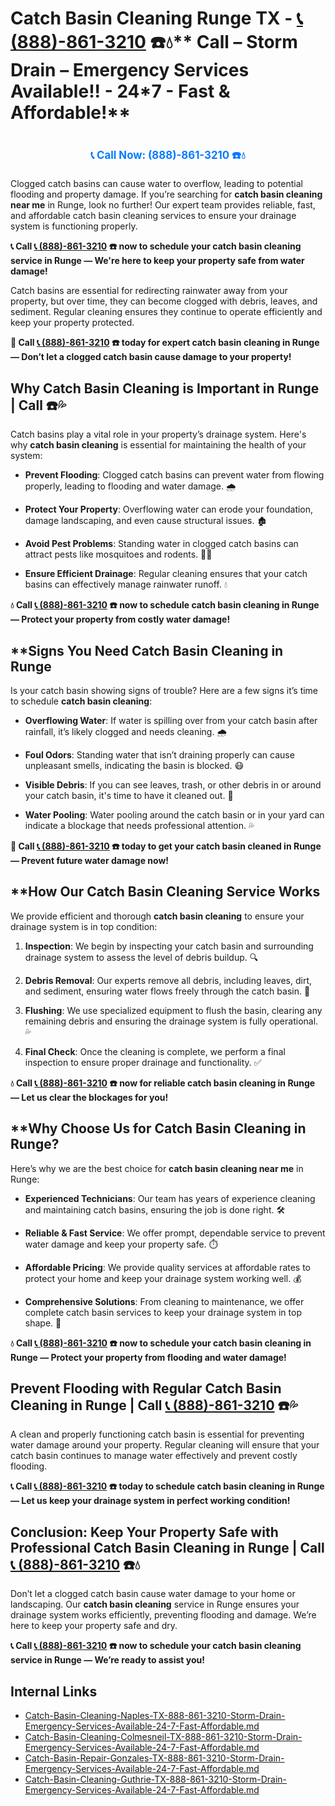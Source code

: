 # Catch Basin Cleaning Runge TX - [📞 (888)-861-3210](https://plumbing-texas-3210.netlify.app) ☎️💧** Call –  Storm Drain – Emergency Services Available!! - 24*7 - Fast & Affordable!**
# 

<p align="center" style="font-size: 1.2em; font-weight: bold; margin: 20px 0;">
  <a href="https://plumbing-texas-3210.netlify.app" target="_blank" style="color: #007BFF; text-decoration: none;">📞 Call Now: (888)-861-3210 ☎️💧</a>
</p>

Clogged catch basins can cause water to overflow, leading to potential flooding and property damage. If you’re searching for **catch basin cleaning near me** in Runge, look no further! Our expert team provides reliable, fast, and affordable catch basin cleaning services to ensure your drainage system is functioning properly.

**📞 Call [📞 (888)-861-3210](https://plumbing-texas-3210.netlify.app) ☎️ now to schedule your catch basin cleaning service in Runge — We're here to keep your property safe from water damage!**

Catch basins are essential for redirecting rainwater away from your property, but over time, they can become clogged with debris, leaves, and sediment. Regular cleaning ensures they continue to operate efficiently and keep your property protected.

**🚨 Call [📞 (888)-861-3210](https://plumbing-texas-3210.netlify.app) ☎️ today for expert catch basin cleaning in Runge — Don’t let a clogged catch basin cause damage to your property!**

## **Why Catch Basin Cleaning is Important in Runge | Call  ☎️💦**

Catch basins play a vital role in your property’s drainage system. Here's why **catch basin cleaning** is essential for maintaining the health of your system:

- **Prevent Flooding**: Clogged catch basins can prevent water from flowing properly, leading to flooding and water damage. 🌧️

- **Protect Your Property**: Overflowing water can erode your foundation, damage landscaping, and even cause structural issues. 🏚️

- **Avoid Pest Problems**: Standing water in clogged catch basins can attract pests like mosquitoes and rodents. 🦟🐀

- **Ensure Efficient Drainage**: Regular cleaning ensures that your catch basins can effectively manage rainwater runoff. 💧

**💧 Call [📞 (888)-861-3210](https://plumbing-texas-3210.netlify.app) ☎️ now to schedule catch basin cleaning in Runge — Protect your property from costly water damage!**

## **Signs You Need Catch Basin Cleaning in Runge 

Is your catch basin showing signs of trouble? Here are a few signs it’s time to schedule **catch basin cleaning**:

- **Overflowing Water**: If water is spilling over from your catch basin after rainfall, it’s likely clogged and needs cleaning. 🌧️

- **Foul Odors**: Standing water that isn’t draining properly can cause unpleasant smells, indicating the basin is blocked. 😷

- **Visible Debris**: If you can see leaves, trash, or other debris in or around your catch basin, it's time to have it cleaned out. 🍂

- **Water Pooling**: Water pooling around the catch basin or in your yard can indicate a blockage that needs professional attention. 💦

**🚨 Call [📞 (888)-861-3210](https://plumbing-texas-3210.netlify.app) ☎️ today to get your catch basin cleaned in Runge — Prevent future water damage now!**

## **How Our Catch Basin Cleaning Service Works 

We provide efficient and thorough **catch basin cleaning** to ensure your drainage system is in top condition:

1. **Inspection**: We begin by inspecting your catch basin and surrounding drainage system to assess the level of debris buildup. 🔍

2. **Debris Removal**: Our experts remove all debris, including leaves, dirt, and sediment, ensuring water flows freely through the catch basin. 🍂

3. **Flushing**: We use specialized equipment to flush the basin, clearing any remaining debris and ensuring the drainage system is fully operational. 💦

4. **Final Check**: Once the cleaning is complete, we perform a final inspection to ensure proper drainage and functionality. ✅

**💧 Call [📞 (888)-861-3210](https://plumbing-texas-3210.netlify.app) ☎️ now for reliable catch basin cleaning in Runge — Let us clear the blockages for you!**

## **Why Choose Us for Catch Basin Cleaning in Runge? 

Here’s why we are the best choice for **catch basin cleaning near me** in Runge:

- **Experienced Technicians**: Our team has years of experience cleaning and maintaining catch basins, ensuring the job is done right. 🛠️

- **Reliable & Fast Service**: We offer prompt, dependable service to prevent water damage and keep your property safe. ⏱️

- **Affordable Pricing**: We provide quality services at affordable rates to protect your home and keep your drainage system working well. 💰

- **Comprehensive Solutions**: From cleaning to maintenance, we offer complete catch basin services to keep your drainage system in top shape. 🔧

**💧 Call [📞 (888)-861-3210](https://plumbing-texas-3210.netlify.app) ☎️ now to schedule your catch basin cleaning in Runge — Protect your property from flooding and water damage!**

## **Prevent Flooding with Regular Catch Basin Cleaning in Runge | Call [📞 (888)-861-3210](https://plumbing-texas-3210.netlify.app) ☎️💦**

A clean and properly functioning catch basin is essential for preventing water damage around your property. Regular cleaning will ensure that your catch basin continues to manage water effectively and prevent costly flooding.

**📞 Call [📞 (888)-861-3210](https://plumbing-texas-3210.netlify.app) ☎️ today to schedule catch basin cleaning in Runge — Let us keep your drainage system in perfect working condition!**

## **Conclusion: Keep Your Property Safe with Professional Catch Basin Cleaning in Runge | Call [📞 (888)-861-3210](https://plumbing-texas-3210.netlify.app) ☎️💧**

Don’t let a clogged catch basin cause water damage to your home or landscaping. Our **catch basin cleaning** service in Runge ensures your drainage system works efficiently, preventing flooding and damage. We’re here to keep your property safe and dry.

**📞 Call [📞 (888)-861-3210](https://plumbing-texas-3210.netlify.app) ☎️ now to schedule your catch basin cleaning service in Runge — We’re ready to assist you!**


## Internal Links
- [Catch-Basin-Cleaning-Naples-TX-888-861-3210-Storm-Drain-Emergency-Services-Available-24-7-Fast-Affordable.md](https://github.com/allyoucaneatsushiin/plumbing-texas/blob/main/Catch-Basin-Cleaning-Naples-TX-888-861-3210-Storm-Drain-Emergency-Services-Available-24-7-Fast-Affordable.md)
- [Catch-Basin-Cleaning-Colmesneil-TX-888-861-3210-Storm-Drain-Emergency-Services-Available-24-7-Fast-Affordable.md](https://github.com/allyoucaneatsushiin/plumbing-texas/blob/main/Catch-Basin-Cleaning-Colmesneil-TX-888-861-3210-Storm-Drain-Emergency-Services-Available-24-7-Fast-Affordable.md)
- [Catch-Basin-Repair-Gonzales-TX-888-861-3210-Storm-Drain-Emergency-Services-Available-24-7-Fast-Affordable.md](https://github.com/allyoucaneatsushiin/plumbing-texas/blob/main/Catch-Basin-Repair-Gonzales-TX-888-861-3210-Storm-Drain-Emergency-Services-Available-24-7-Fast-Affordable.md)
- [Catch-Basin-Cleaning-Guthrie-TX-888-861-3210-Storm-Drain-Emergency-Services-Available-24-7-Fast-Affordable.md](https://github.com/allyoucaneatsushiin/plumbing-texas/blob/main/Catch-Basin-Cleaning-Guthrie-TX-888-861-3210-Storm-Drain-Emergency-Services-Available-24-7-Fast-Affordable.md)
